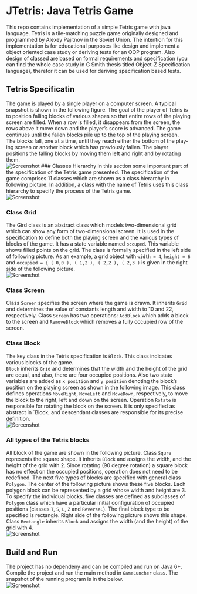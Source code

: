 # JTetris: Java Tetris Game
This repo contains implementation of a simple Tetris game with java language. 
Tetris is a tile-matching puzzle game originally designed and programmed by 
Alexey Pajitnov in the Soviet Union.
The intention for this implementation is for educational purposes like design 
and implement a object oriented case study or deriving tests for an OOP program. 
Also design of classed are based on formal requirements and specification 
(you can find the whole case study in G Smith thesis titled Object-Z Specification language), 
therefor it can be used for deriving specification based tests.

## Tetris Specificatin
 The game is played by a single player on a computer screen. A typical snapshot is shown in the following figure.
 The goal of the player of Tetris is to position falling blocks of various shapes so
 that entire rows of the playing screen are filled. When a row is filled, it disappears
 from the screen, the rows above it move down and the player’s score is advanced.
 The game continues until the fallen blocks pile up to the top of the playing screen.
 <br/>
 The blocks fall, one at a time, until they reach either the bottom of the play-
 ing screen or another block which has previously fallen. The player positions the
 falling blocks by moving them left and right and by rotating them.
 <br/>
 ![Screenshot](docs/game-of-tetris.png) 
    ### Classes Hierarchy
 In this section some important part of the specification of the Tetris game presented. 
 The specification of the game comprises 11 classes 
 which are shown as a class hierarchy in following picture. 
 In addition, a class with the name of Tetris uses this class hierarchy to specify the process of the Tetris game.
  <br/>
   ![Screenshot](docs/tetris-classes.png)
   ### Class Grid
   The Gird class is an abstract class which models two-dimensional grid which can show any form of two-dimensional screen.
   It is used in the specification to define both the playing screen and the various types of blocks of the game.
    It has a state variable named `occuped`. This variable shows filled points on the grid. 
    The class is formally specified in the left side of following picture. 
    As an example, 
    a grid object with `width = 4`, `height = 6`
    and `occupied = { ( 0,0 ), ( 1,2 ), ( 2,2 ), ( 2,3 )` is given in the right side of the following picture.
<br/>
   ![Screenshot](docs/tetris-grid.png)
   ### Class Screen
   Class `Screen` specifies the screen where the game is drawn. 
   It inherits `Grid` and determines the value of constants length and width to 10 and 22, respectively. 
   Class `Screen` has two operations: `AddBlock` which adds a block to the screen and  `RemoveBlock` which removes a fully occupied row of the screen.
   
   ### Class Block
   The key class in the Tetris specification is `Block`. This class indicates various blocks of the game.  
   `Block` inherits `Grid` and determines that the width and the height of the grid are equal, and also, there are four occupied positions. 
   Also two state variables are added as `x_position` and `y_position` denoting
    the block’s position on the playing screen as shown in the following image.
   This class defines operations `MoveRight`, `MoveLeft` and `MoveDown`, respectively, to move the block to the right, left and down on the screen. 
   Operation `Rotate` is responsible for rotating the block on the screen. It is only specified as abstract in `Block, and descendant classes are responsible for its precise definition.
   <br/>
      ![Screenshot](docs/tetris-block-in-screen.png)
  ### All types of the Tetris blocks
  All block of the game are shown in the following picture. 
  Class `Squre` represents the square shape. 
  It inherits `Block` and assigns the width, and the height of the grid with 2. 
  Since rotating (90 degree rotation) a square block has no effect on the occupied positions, operation does not need to be redefined.
  The next five types of blocks are specified with general class `Polygon`. The center of the following picture shows these five blocks. 
  Each polygon block can be represented by a grid whose width and height are 3. 
  To specify the individual blocks, five classes are defined as subclasses of `Polygon` class
  which have a particular initial configuration of occupied positions (classes `T`, `S`, `L`, `Z` and `ReverseL`). 
  The final block type to be specified is rectangle. Right side of the following picture shows this shape. 
  Class `Rectangle` inherits `Block` and assigns the width (and the height) of the grid with 4.
     <br/>
        ![Screenshot](docs/tetris-blocks.png)
        
  ## Build and Run
  The project has no dependeny and can be compiled and run on Java 6+.
  Compile the project and run the main method in `GameLuncher` class.
  The snapshot of the running program is in the below.
       <br/>
          ![Screenshot](docs/tetris-screen-shot.png)
  